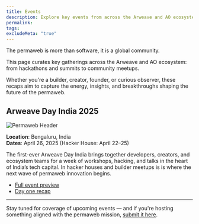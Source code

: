 ```yaml
---
title: Events
description: Explore key events from across the Arweave and AO ecosystem.
permalink:
tags:
excludeMeta: "true"
---
```


The permaweb is more than software, it is a global community.

This page curates key gatherings across the Arweave and AO ecosystem: from hackathons and summits to community meetups.

Whether you're a builder, creator, founder, or curious observer, these recaps aim to capture the energy, insights, and breakthroughs shaping the future of the permaweb.

## Arweave Day India 2025

![Permaweb Header](/static/images/adi-event-header.png)

**Location**: Bengaluru, India  
**Dates**: April 26, 2025 (Hacker House: April 22–25)

The first-ever Arweave Day India brings together developers, creators, and ecosystem teams for a week of workshops, hacking, and talks in the heart of India’s tech capital. In hacker houses and builder meetups is is where the next wave of permaweb innovation begins.

- [Full event preview](arweave-day-india-preview.md)
- [Day one recap](https://paragraph.com/@permaweb-journal/adi-hacker-house-day-1)

---

Stay tuned for coverage of upcoming events — and if you're hosting something aligned with the permaweb mission, [submit it here](https://github.com/permaweb-journal/journal/issues/new?template=event-submission.md).
